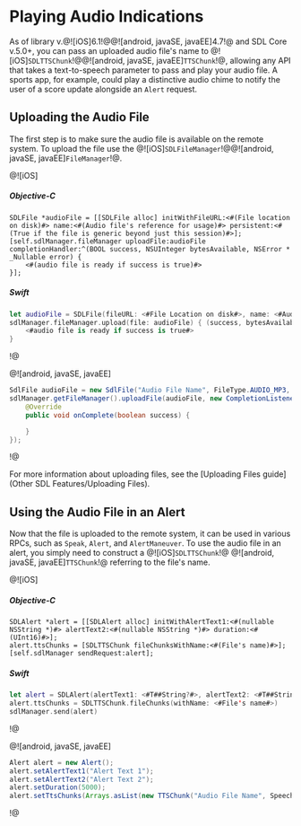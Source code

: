 # Playing Audio Indications
As of library v.@![iOS]6.1!@@![android, javaSE, javaEE]4.7!@ and SDL Core v.5.0+, you can pass an uploaded audio file's name to @![iOS]`SDLTTSChunk`!@@![android, javaSE, javaEE]`TTSChunk`!@, allowing any API that takes a text-to-speech parameter to pass and play your audio file. A sports app, for example, could play a distinctive audio chime to notify the user of a score update alongside an `Alert` request.

## Uploading the Audio File
The first step is to make sure the audio file is available on the remote system. To upload the file use the @![iOS]`SDLFileManager`!@@![android, javaSE, javaEE]`FileManager`!@.

@![iOS]
##### Objective-C
```objc
SDLFile *audioFile = [[SDLFile alloc] initWithFileURL:<#(File location on disk)#> name:<#(Audio file's reference for usage)#> persistent:<#(True if the file is generic beyond just this session)#>];
[self.sdlManager.fileManager uploadFile:audioFile completionHandler:^(BOOL success, NSUInteger bytesAvailable, NSError * _Nullable error) {
    <#(audio file is ready if success is true)#>
}];
```

##### Swift
```swift
let audioFile = SDLFile(fileURL: <#File Location on disk#>, name: <#Audio file's reference for usage#>, persistent: <#True if the file is generic beyond just this session#>)
sdlManager.fileManager.upload(file: audioFile) { (success, bytesAvailable, error) in
    <#audio file is ready if success is true#>
}
```
!@

@![android, javaSE, javaEE]
```java
SdlFile audioFile = new SdlFile("Audio File Name", FileType.AUDIO_MP3, Uri.parse("File Location"), true);
sdlManager.getFileManager().uploadFile(audioFile, new CompletionListener() {
	@Override
	public void onComplete(boolean success) {

	}
});
```
!@

For more information about uploading files, see the [Uploading Files guide](Other SDL Features/Uploading Files).

## Using the Audio File in an Alert
Now that the file is uploaded to the remote system, it can be used in various RPCs, such as `Speak`, `Alert`, and `AlertManeuver`. To use the audio file in an alert, you simply need to construct a @![iOS]`SDLTTSChunk`!@ @![android, javaSE, javaEE]`TTSChunk`!@ referring to the file's name.

@![iOS]
##### Objective-C
```objc
SDLAlert *alert = [[SDLAlert alloc] initWithAlertText1:<#(nullable NSString *)#> alertText2:<#(nullable NSString *)#> duration:<#(UInt16)#>];
alert.ttsChunks = [SDLTTSChunk fileChunksWithName:<#(File's name)#>];
[self.sdlManager sendRequest:alert];
```

##### Swift
```swift
let alert = SDLAlert(alertText1: <#T##String?#>, alertText2: <#T##String?#>, duration: <#T##UInt16#>)
alert.ttsChunks = SDLTTSChunk.fileChunks(withName: <#File's name#>)
sdlManager.send(alert)
```
!@

@![android, javaSE, javaEE]
```java
Alert alert = new Alert();
alert.setAlertText1("Alert Text 1");
alert.setAlertText2("Alert Text 2");
alert.setDuration(5000);
alert.setTtsChunks(Arrays.asList(new TTSChunk("Audio File Name", SpeechCapabilities.FILE)));
```
!@
